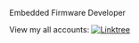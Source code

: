 Embedded Firmware Developer

View my all accounts:
[![Linktree](https://img.shields.io/badge/Linktree-%23000000.svg?logo=linktree&logoColor=white)](https://linktr.ee/sharanu.dibbadamani)
